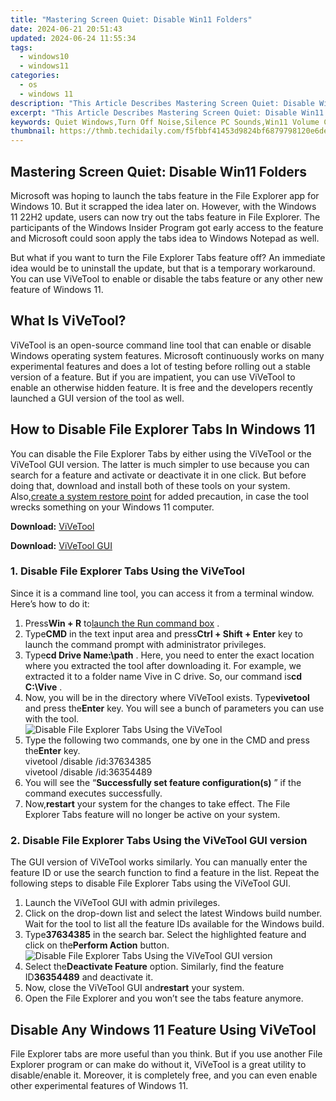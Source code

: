 ```yaml
---
title: "Mastering Screen Quiet: Disable Win11 Folders"
date: 2024-06-21 20:51:43
updated: 2024-06-24 11:55:34
tags:
  - windows10
  - windows11
categories:
  - os
  - windows 11
description: "This Article Describes Mastering Screen Quiet: Disable Win11 Folders"
excerpt: "This Article Describes Mastering Screen Quiet: Disable Win11 Folders"
keywords: Quiet Windows,Turn Off Noise,Silence PC Sounds,Win11 Volume Control,Reduce System Loudness,Mute Win11 Folders,Disable Audible Alerts
thumbnail: https://thmb.techidaily.com/f5fbbf41453d9824bf6879798120e6de2082db27f668f4cb2a72d45c0fe37f64.jpg
---
```


## Mastering Screen Quiet: Disable Win11 Folders

 Microsoft was hoping to launch the tabs feature in the File Explorer app for Windows 10\. But it scrapped the idea later on. However, with the Windows 11 22H2 update, users can now try out the tabs feature in File Explorer. The participants of the Windows Insider Program got early access to the feature and Microsoft could soon apply the tabs idea to Windows Notepad as well.

 But what if you want to turn the File Explorer Tabs feature off? An immediate idea would be to uninstall the update, but that is a temporary workaround. You can use ViVeTool to enable or disable the tabs feature or any other new feature of Windows 11.

## What Is ViVeTool?

 ViVeTool is an open-source command line tool that can enable or disable Windows operating system features. Microsoft continuously works on many experimental features and does a lot of testing before rolling out a stable version of a feature. But if you are impatient, you can use ViVeTool to enable an otherwise hidden feature. It is free and the developers recently launched a GUI version of the tool as well.

## How to Disable File Explorer Tabs In Windows 11

 You can disable the File Explorer Tabs by either using the ViVeTool or the ViVeTool GUI version. The latter is much simpler to use because you can search for a feature and activate or deactivate it in one click. But before doing that, download and install both of these tools on your system. Also,[create a system restore point](https://www.makeuseof.com/windows-11-create-restore-point/) for added precaution, in case the tool wrecks something on your Windows 11 computer.

**Download:** [ViVeTool](https://github.com/thebookisclosed/ViVe/releases)

**Download:** [ViVeTool GUI](https://github.com/PeterStrick/ViVeTool-GUI/releases)

### 1\. Disable File Explorer Tabs Using the ViVeTool

 Since it is a command line tool, you can access it from a terminal window. Here’s how to do it:

1. Press**Win + R** to[launch the Run command box](https://www.makeuseof.com/windows-open-run-command-dialog-box/) .
2. Type**CMD** in the text input area and press**Ctrl + Shift + Enter** key to launch the command prompt with administrator privileges.
3. Type**cd Drive Name:\\path** . Here, you need to enter the exact location where you extracted the tool after downloading it. For example, we extracted it to a folder name Vive in C drive. So, our command is**cd C:\\Vive** .
4. Now, you will be in the directory where ViVeTool exists. Type**vivetool** and press the**Enter** key. You will see a bunch of parameters you can use with the tool.  
![Disable File Explorer Tabs Using the ViVeTool](https://static1.makeuseofimages.com/wordpress/wp-content/uploads/2023/01/disable-file-explorer-tabs-using-the-vivetool.jpg)
5. Type the following two commands, one by one in the CMD and press the**Enter** key.  
vivetool /disable /id:37634385  
vivetool /disable /id:36354489
6. You will see the “**Successfully set feature configuration(s)** ” if the command executes successfully.
7. Now,**restart** your system for the changes to take effect. The File Explorer Tabs feature will no longer be active on your system.

### 2\. Disable File Explorer Tabs Using the ViVeTool GUI version

 The GUI version of ViVeTool works similarly. You can manually enter the feature ID or use the search function to find a feature in the list. Repeat the following steps to disable File Explorer Tabs using the ViVeTool GUI.

1. Launch the ViVeTool GUI with admin privileges.
2. Click on the drop-down list and select the latest Windows build number. Wait for the tool to list all the feature IDs available for the Windows build.
3. Type**37634385** in the search bar. Select the highlighted feature and click on the**Perform Action** button.  
![Disable File Explorer Tabs Using the ViVeTool GUI version](https://static1.makeuseofimages.com/wordpress/wp-content/uploads/2023/01/disable-file-explorer-tabs-using-the-vivetool-gui-version.jpg)
4. Select the**Deactivate Feature** option. Similarly, find the feature ID**36354489** and deactivate it.
5. Now, close the ViVeTool GUI and**restart** your system.
6. Open the File Explorer and you won’t see the tabs feature anymore.

## Disable Any Windows 11 Feature Using ViVeTool

 File Explorer tabs are more useful than you think. But if you use another File Explorer program or can make do without it, ViVeTool is a great utility to disable/enable it. Moreover, it is completely free, and you can even enable other experimental features of Windows 11.


<ins class="adsbygoogle"
     style="display:block"
     data-ad-format="autorelaxed"
     data-ad-client="ca-pub-7571918770474297"
     data-ad-slot="1223367746"></ins>



<ins class="adsbygoogle"
     style="display:block"
     data-ad-client="ca-pub-7571918770474297"
     data-ad-slot="8358498916"
     data-ad-format="auto"
     data-full-width-responsive="true"></ins>
